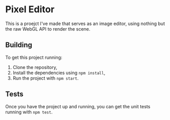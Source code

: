 # Pixel Editor

This is a proejct I've made that serves as an image editor, using nothing but
the raw WebGL API to render the scene.

## Building

To get this project running:

1. Clone the repository,
1. Install the dependencies using `npm install`,
1. Run the project with `npm start`.

## Tests

Once you have the project up and running, you can get the unit tests running
with `npm test`.
